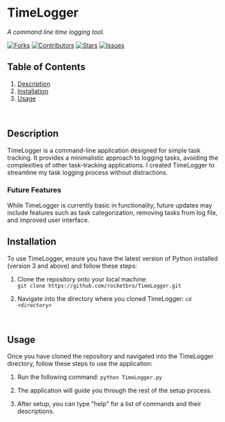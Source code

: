 # TimeLogger
*A command line time logging tool.*

[![Forks](https://img.shields.io/github/forks/rocketbro/TimeLogger)](https://github.com/rocketbro/TimeLogger/network/members) [![Contributors](https://img.shields.io/github/contributors/rocketbro/TimeLogger)](https://github.com/rocketbro/TimeLogger/graphs/contributors) [![Stars](https://img.shields.io/github/stars/rocketbro/TimeLogger)](https://github.com/rocketbro/TimeLogger/stargazers) [![Issues](https://img.shields.io/github/issues/rocketbro/TimeLogger)](https://github.com/rocketbro/TimeLogger/issues)
<br>
## Table of Contents
1. [Description](#description)
2. [Installation](#installation)
3. [Usage](#usage)
<br>

## Description
TimeLogger is a command-line application designed for simple task tracking. It provides a minimalistic approach to logging tasks, avoiding the complexities of other task-tracking applications. I created TimeLogger to streamline my task logging process without distractions.

### Future Features
While TimeLogger is currently basic in functionality, future updates may include features such as task categorization, removing tasks from log file, and improved user interface. 
<br>

## Installation
To use TimeLogger, ensure you have the latest version of Python installed (version 3 and above) and follow these steps:

1. Clone the repository onto your local machine:  
`git clone https://github.com/rocketbro/TimeLogger.git`

2. Navigate into the directory where you cloned TimeLogger:
`cd <directory>`
<br>

## Usage
Once you have cloned the repository and navigated into the TimeLogger directory, follow these steps to use the application:

1. Run the following command:
`python TimeLogger.py`

2. The application will guide you through the rest of the setup process.
3. After setup, you can type "help" for a list of commands and their descriptions.

